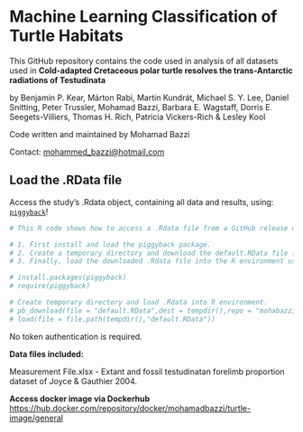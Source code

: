 
<!-- README.md is generated from README.Rmd. -->

# Machine Learning Classification of Turtle Habitats

<!-- badges: start -->
<!-- badges: end -->

This GitHub repository contains the code used in analysis of all
datasets used in **Cold-adapted Cretaceous polar turtle resolves the
trans-Antarctic radiations of Testudinata**

by Benjamin P. Kear, Márton Rabi, Martin Kundrát, Michael S. Y. Lee,
Daniel Snitting, Peter Trussler, Mohamad Bazzi, Barbara E. Wagstaff,
Dorris E. Seegets-Villiers, Thomas H. Rich, Patricia Vickers-Rich &
Lesley Kool

Code written and maintained by Mohamad Bazzi

Contact: <mohammed_bazzi@hotmail.com>

## Load the .RData file

Access the study’s .Rdata object, containing all data and results,
using: [`piggyback`](https://github.com/ropensci/piggyback)!

``` r
# This R code shows how to access a .Rdata file from a GitHub release using the piggyback package.

# 1. First install and load the piggyback package.
# 2. Create a temporary directory and download the default.RData file from the specified GitHub repository release version using the pb_download() function.
# 3. Finally, load the downloaded .Rdata file into the R environment using the load() function.

# install.packages(piggyback)
# require(piggyback)

# Create temporary directory and load .Rdata into R environment.
# pb_download(file = "default.RData",dest = tempdir(),repo = "mohabazzi/Turtle-Project-2023",tag = "v1.0.0")
# load(file = file.path(tempdir(),"default.RData"))
```

No token authentication is required.

**Data files included:**

Measurement File.xlsx - Extant and fossil testudinatan forelimb
proportion dataset of Joyce & Gauthier 2004.

**Access docker image via Dockerhub**
https://hub.docker.com/repository/docker/mohamadbazzi/turtle-image/general
